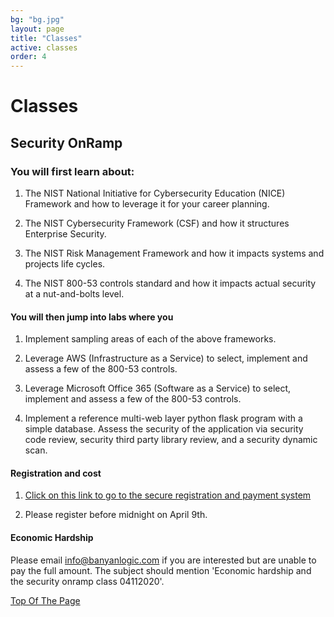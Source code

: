 ```yaml
---
bg: "bg.jpg"
layout: page
title: "Classes"
active: classes
order: 4
---
```

# Classes

## Security OnRamp
### You will first learn about:
1. The NIST National Initiative for Cybersecurity Education (NICE) Framework and how to leverage it for your career planning.

2. The NIST Cybersecurity Framework (CSF) and how it structures Enterprise Security.

3. The NIST Risk Management Framework and how it impacts systems and projects life cycles.

4. The NIST 800-53 controls standard and how it impacts actual security at a nut-and-bolts level.

#### You will then jump into labs where you
1. Implement sampling areas of each of the above frameworks.

2. Leverage AWS (Infrastructure as a Service) to select, implement and assess a few of the 800-53 controls.

3. Leverage Microsoft Office 365 (Software as a Service) to select, implement and assess a few of the 800-53 controls.

4. Implement a reference multi-web layer python flask program with a simple database. Assess the security of the application via security code review, security third party library review, and a security dynamic scan.

#### Registration and cost
1. <a href="https://banyanlogic.ecwid.com/">Click on this link to go to the secure registration and payment system</a>

2. Please register before midnight on April 9th.

#### Economic Hardship
Please email info@banyanlogic.com if you are interested but are unable to pay the full amount. The subject should mention 'Economic hardship and the security onramp class 04112020'.

[Top Of The Page](#classes)
